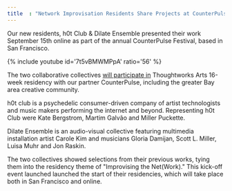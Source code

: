 ```yaml
---
title  : "Network Improvisation Residents Share Projects at CounterPulse Festival"
---
```

Our new residents, h0t Club & Dilate Ensemble presented their work September 15th online as part of the annual CounterPulse Festival, based in San Francisco. 

{% include youtube id='7t5vBMWMPpA'
   ratio='56' %}

The two collaborative collectives [will participate in](/h0t-club-dilate-ensemble-counterpulse-residencies/) Thoughtworks Arts 16-week residency with our partner CounterPulse, including the greater Bay area creative community.

<!--excerpt-ends-->

h0t club is a psychedelic consumer-driven company of artist technologists and music makers performing the internet and beyond. Representing h0t Club were Kate Bergstrom, Martim Galvão and Miller Puckette.

Dilate Ensemble is an audio-visual collective featuring multimedia installation artist Carole Kim and musicians Gloria Damijan, Scott L. Miller, Luisa Muhr and Jon Raskin.

The two collectives showed selections from their previous works, tying them into the residency theme of "Improvising the Net(Work)."  This kick-off event launched launched the start of their residencies, which will take place both in San Francisco and online.